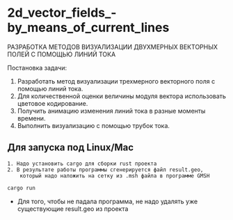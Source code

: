 # 2d_vector_fields_-by_means_of_current_lines

РАЗРАБОТКА МЕТОДОВ ВИЗУАЛИЗАЦИИ ДВУХМЕРНЫХ ВЕКТОРНЫХ ПОЛЕЙ С ПОМОЩЬЮ ЛИНИЙ ТОКА

Постановка задачи:
  1.  Разработать метод визуализации трехмерного векторного поля с помощью линий тока.
  2.  Для количественной оценки величины модуля вектора использовать цветовое кодирование.
  3.  Получить анимацию изменения линий тока в разные моменты времени.
  4.  Выполнить визуализацию с помощью трубок тока.


## Для запуска под Linux/Mac
    1. Надо установить cargo для сборки rust проекта
    2. В результате работы программы сгенерируется файл result.geo,
        который надо наложить на сетку из .msh файла в программе GMSH
```bash
cargo run
```

* Для того, чтобы не падала программа, не надо удалять уже существующие result.geo из проекта
